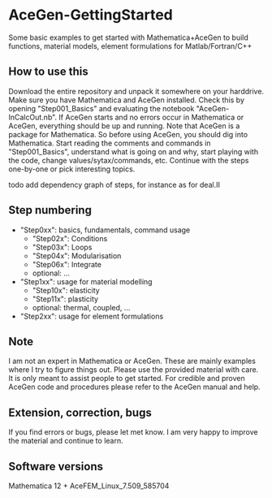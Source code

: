 # AceGen-GettingStarted
Some basic examples to get started with Mathematica+AceGen to build functions, material models, element formulations for Matlab/Fortran/C++

## How to use this
Download the entire repository and unpack it somewhere on your harddrive.
Make sure you have Mathematica and AceGen installed. Check this by opening "Step001_Basics" and evaluating the notebook "AceGen-InCalcOut.nb". If AceGen starts and no errors occur in Mathematica or AceGen, everything should be up and running.
Note that AceGen is a package for Mathematica. So before using AceGen, you should dig into Mathematica.
Start reading the comments and commands in "Step001_Basics", understand what is going on and why, start playing with the code, change values/sytax/commands, etc. Continue with the steps one-by-one or pick interesting topics.

todo add dependency graph of steps, for instance as for deal.II

## Step numbering
- "Step0xx": basics, fundamentals, command usage
    - "Step02x": Conditions
    - "Step03x": Loops
    - "Step04x": Modularisation
    - "Step06x": Integrate
    - optional: ...
- "Step1xx": usage for material modelling
    - "Step10x": elasticity
    - "Step11x": plasticity
    - optional: thermal, coupled, ...
- "Step2xx": usage for element formulations

## Note
I am not an expert in Mathematica or AceGen. These are mainly examples where I try to figure things out. Please use the provided material with care. It is only meant to assist people to get started. For credible and proven AceGen code and procedures please refer to the AceGen manual and help.

## Extension, correction, bugs
If you find errors or bugs, please let met know. I am very happy to improve the material and continue to learn.

## Software versions
Mathematica 12 + AceFEM_Linux_7.509_585704
